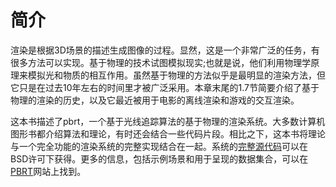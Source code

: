 # 简介

渲染是根据3D场景的描述生成图像的过程。显然，这是一个非常广泛的任务，有很多方法可以实现。基于物理的技术试图模拟现实;也就是说，他们利用物理学原理来模拟光和物质的相互作用。虽然基于物理的方法似乎是最明显的渲染方法，但它只是在过去10年左右的时间里才被广泛采用。本章末尾的1.7节简要介绍了基于物理的渲染的历史，以及它最近被用于电影的离线渲染和游戏的交互渲染。

这本书描述了pbrt，一个基于光线追踪算法的基于物理的渲染系统。大多数计算机图形书都介绍算法和理论，有时还会结合一些代码片段。相比之下，这本书将理论与一个完全功能的渲染系统的完整实现结合在一起。系统的[完整源代码](https://github.com/mmp/pbrt-v3)可以在BSD许可下获得。更多的信息，包括示例场景和用于呈现的数据集合，可以在[PBRT](https://pbrt.org)网站上找到。
